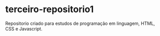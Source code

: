 # terceiro-repositorio1
Repositorio criado para estudos de programação em linguagem, HTML, CSS e Javascript.
